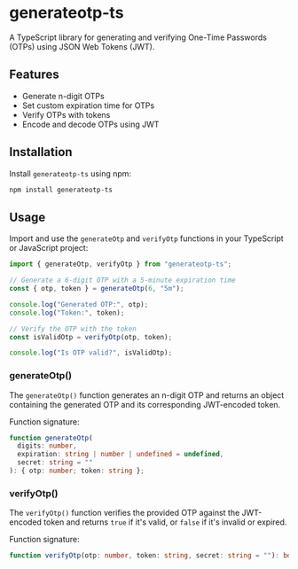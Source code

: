 # generateotp-ts

A TypeScript library for generating and verifying One-Time Passwords (OTPs) using JSON Web Tokens (JWT).

## Features

- Generate n-digit OTPs
- Set custom expiration time for OTPs
- Verify OTPs with tokens
- Encode and decode OTPs using JWT

## Installation

Install `generateotp-ts` using npm:

```bash
npm install generateotp-ts
```

## Usage

Import and use the `generateOtp` and `verifyOtp` functions in your TypeScript or JavaScript project:

```typescript
import { generateOtp, verifyOtp } from "generateotp-ts";

// Generate a 6-digit OTP with a 5-minute expiration time
const { otp, token } = generateOtp(6, "5m");

console.log("Generated OTP:", otp);
console.log("Token:", token);

// Verify the OTP with the token
const isValidOtp = verifyOtp(otp, token);

console.log("Is OTP valid?", isValidOtp);
```

### generateOtp()

The `generateOtp()` function generates an n-digit OTP and returns an object containing the generated OTP and its corresponding JWT-encoded token.

Function signature:

```typescript
function generateOtp(
  digits: number,
  expiration: string | number | undefined = undefined,
  secret: string = ""
): { otp: number; token: string };
```

### verifyOtp()

The `verifyOtp()` function verifies the provided OTP against the JWT-encoded token and returns `true` if it's valid, or `false` if it's invalid or expired.

Function signature:

```typescript
function verifyOtp(otp: number, token: string, secret: string = ""): boolean;
```

